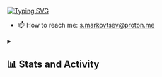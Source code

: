 <a href="https://git.io/typing-svg"><img src="https://readme-typing-svg.demolab.com?font=Fira+Code&pause=1000&color=F8F8F2&background=282A36&center=true&vCenter=true&multiline=true&repeat=false&width=435&height=100&lines=Stanislav+Markovtsev;Android+developer" alt="Typing SVG" /></a>

- 📫 How to reach me: s.markovtsev@proton.me

<details> 
  <summary><h2>📊 Stats and Activity</h2></summary>

  <h3>🔥 Streak Stats</h3>

  <!-- GitHub Readme Streak Stats - https://github.com/DenverCoder1/github-readme-streak-stats -->
  <p>
    <a href="https://git.io/streak-stats"><img src="https://streak-stats.demolab.com?user=kawunus&theme=dracula&hide_border=true&date_format=j%20M%5B%20Y%5D" alt="GitHub Streak" /></a>
  </p>

  <h3>💻 GitHub Profile Stats</h3>

  <!-- https://github.com/anuraghazra/github-readme-stats -->
  <a href="https://github.com/anuraghazra/github-readme-stats"><img alt="kawunus's Github Stats" src="https://denvercoder1-github-readme-stats.vercel.app/api/?username=kawunus&show_icons=true&include_all_commits=true&count_private=true&theme=dracula&hide_border=true" height="192px"/></a>
  <a href="https://github.com/anuraghazra/github-readme-stats"><img alt="kawunus's Top Languages" src="https://denvercoder1-github-readme-stats.vercel.app/api/top-langs/?username=kawunus&langs_count=8&layout=compact&theme=dracula&hide_border=true&hide=Jupyter%20Notebook,Roff" height="192px"/></a>
  <br/>

  <b>Note:</b> Top languages is only a metric of the languages my public code consists of and doesn't reflect experience or skill level.
  
  <!-- https://github.com/ashutosh00710/github-readme-activity-graph -->
  <a href="https://github.com/ashutosh00710/github-readme-activity-graph"><img alt="kawunus's Activity Graph" src="https://github-readme-activity-graph.vercel.app/graph/?username=kawunus&theme=dracula&hide_border=true" /></a>

</details>
